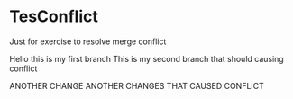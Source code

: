 # TesConflict
Just for exercise to resolve merge conflict

Hello this is my first branch
This is my second branch that should causing conflict

ANOTHER CHANGE
ANOTHER CHANGES THAT CAUSED CONFLICT